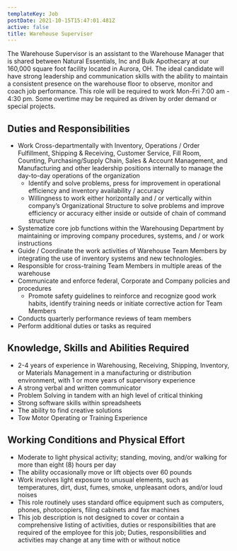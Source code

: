 ```yaml
---
templateKey: Job
postDate: 2021-10-15T15:47:01.481Z
active: false
title: Warehouse Supervisor
---
```


The Warehouse Supervisor is an assistant to the Warehouse Manager that is shared between Natural Essentials, Inc and Bulk Apothecary at our 160,000 square foot facility located in Aurora, OH. The ideal candidate will have strong leadership and communication skills with the ability to maintain a consistent presence on the warehouse floor to observe, monitor and coach job performance. This role will be required to work Mon-Fri 7:00 am - 4:30 pm. Some overtime may be required as driven by order demand or special projects.

## Duties and Responsibilities

- Work Cross-departmentally with Inventory, Operations / Order Fulfillment, Shipping & Receiving, Customer Service, Fill Room, Counting, Purchasing/Supply Chain, Sales & Account Management, and Manufacturing and other leadership positions internally to manage the day-to-day operations of the organization
  - Identify and solve problems, press for improvement in operational efficiency and inventory availability / accuracy
  - Willingness to work either horizontally and / or vertically within company’s Organizational Structure to solve problems and improve efficiency or accuracy either inside or outside of chain of command structure
- Systematize core job functions within the Warehousing Department by maintaining or improving company procedures, systems, and / or work instructions
- Guide / Coordinate the work activities of Warehouse Team Members by integrating the use of inventory systems and new technologies.
- Responsible for cross-training Team Members in multiple areas of the warehouse
- Communicate and enforce federal, Corporate and Company policies and procedures
  - Promote safety guidelines to reinforce and recognize good work habits, identify training needs or initiate corrective action for Team Members
- Conducts quarterly performance reviews of team members
- Perform additional duties or tasks as required

## Knowledge, Skills and Abilities Required

- 2-4 years of experience in Warehousing, Receiving, Shipping, Inventory, or Materials Management in a manufacturing or distribution environment, with 1 or more years of supervisory experience
- A strong verbal and written communicator
- Problem Solving in tandem with an high level of critical thinking
- Strong software skills within spreadsheets
- The ability to find creative solutions
- Tow Motor Operating or Training Experience

## Working Conditions and Physical Effort

- Moderate to light physical activity; standing, moving, and/or walking for more than eight (8) hours per day
- The ability occasionally move or lift objects over 60 pounds
- Work involves light exposure to unusual elements, such as temperatures, dirt, dust, fumes, smoke, unpleasant odors, and/or loud noises
- This role routinely uses standard office equipment such as computers, phones, photocopiers, filing cabinets and fax machines
- This job description is not designed to cover or contain a comprehensive listing of activities, duties or responsibilities that are required of the employee for this job; Duties, responsibilities and activities may change at any time with or without notice

